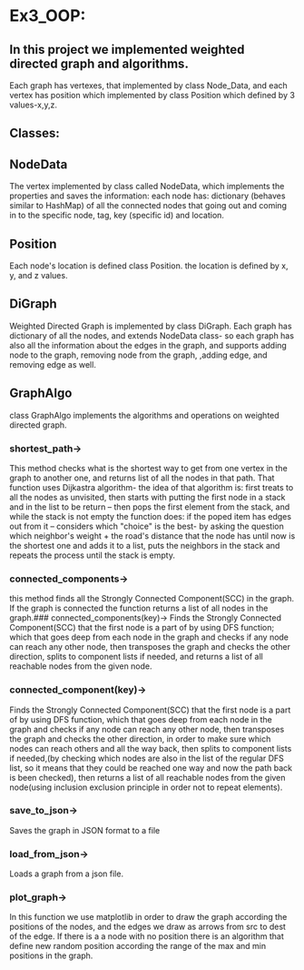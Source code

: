 # Ex3_OOP:
## In this project we implemented weighted directed graph and algorithms.
Each graph has vertexes, that implemented by class Node_Data, and each vertex has position which implemented by class Position which defined by 3 values-x,y,z.

## Classes:

## NodeData
The vertex implemented by class called NodeData, which implements the properties and saves the information: each node has:
dictionary (behaves similar to HashMap) of all the connected nodes that going out and coming in to the specific node,
tag, key (specific id) and location.

## Position
Each node's location is defined class Position.
the location is defined by x, y, and z values.

## DiGraph
Weighted Directed Graph is implemented by class DiGraph.
Each graph has dictionary of all the nodes, and extends NodeData class- so each graph has also all the information about the edges in the graph, and supports adding node to the graph, removing node from the graph, ,adding edge, and removing edge as well.

## GraphAlgo
class GraphAlgo implements the algorithms and operations on weighted directed graph.
### shortest_path->
This method checks what is the shortest way to get from one vertex in the graph to another one, and returns list of all the nodes in that path. That function uses Dijkastra algorithm-
the idea of that algorithm is:
first treats to all the nodes as unvisited, then starts with putting the first node in a stack and in the list to be return –
then pops the first element from the stack, and while the stack is not empty the function does:
if the poped item has edges out from it – considers which "choice" is the best- by asking the question which neighbor's weight + the road's distance that the node has until now is the shortest one and adds it to a list, puts the neighbors in the stack and repeats the process until the stack is empty.
### connected_components->
this method finds all the Strongly Connected Component(SCC) in the graph. If the graph is connected the function returns a list of all nodes in the graph.### connected_components(key)->
Finds the Strongly Connected Component(SCC) that the first node is a part of by using DFS function; which that goes deep from each node in the graph and checks if any node can reach any other node, then transposes the graph and checks the other direction, splits to component lists if needed, and returns a list of all reachable nodes from the given node.
### connected_component(key)->
Finds the Strongly Connected Component(SCC) that the first node is a part of by using DFS function, which that goes deep from each node in the graph and checks if any node can reach any other node, then transposes the graph and checks the other direction, in order to make sure which nodes can reach others and all the way back, then splits to component lists if needed,(by checking which nodes are also in the list of the regular DFS list, so it means that they could be reached one way and now the path back is been checked),
then returns a list of all reachable nodes from the given node(using inclusion exclusion principle in order not to repeat elements).

### save_to_json->
Saves the graph in JSON format to a file
### load_from_json->
Loads a graph from a json file.

### plot_graph->
In this function we use matplotlib in order to draw the graph according the positions of the nodes, and the edges we draw as arrows from src to dest of the edge.
If there is a a node with no position there is an algorithm that define new random position according the range of the max and min positions in the graph.


